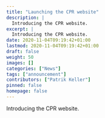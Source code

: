 ```yaml
---
title: "Launching the CPR website"
description: |
  Introducing the CPR website.
excerpt: |
  Introducing the CPR website.
date: 2020-11-04T09:19:42+01:00
lastmod: 2020-11-04T09:19:42+01:00
draft: false
weight: 50
images: []
categories: ["News"]
tags: ["announcement"]
contributors: ["Patrik Keller"]
pinned: false
homepage: false
---
```


Introducing the CPR website.
